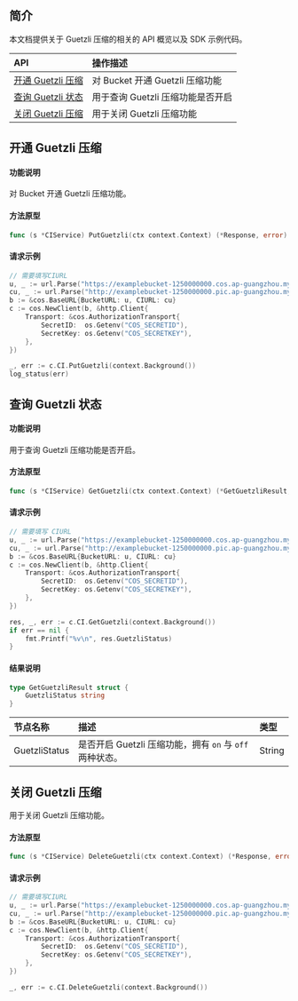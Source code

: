 
## 简介

本文档提供关于 Guetzli 压缩的相关的 API 概览以及 SDK 示例代码。

| API           |  操作描述               |
| :--------------- | :------------------ |
| [开通 Guetzli 压缩](https://cloud.tencent.com/document/product/460/30112) | 对 Bucket 开通 Guetzli 压缩功能   |
| [查询 Guetzli 状态](https://cloud.tencent.com/document/product/460/30111) |用于查询 Guetzli 压缩功能是否开启 |
|[关闭 Guetzli 压缩](https://cloud.tencent.com/document/product/460/30113)  |   用于关闭 Guetzli 压缩功能   |


## 开通 Guetzli 压缩

#### 功能说明

对 Bucket 开通 Guetzli 压缩功能。

#### 方法原型

```go
func (s *CIService) PutGuetzli(ctx context.Context) (*Response, error)
```

#### 请求示例

```go
// 需要填写CIURL
u, _ := url.Parse("https://examplebucket-1250000000.cos.ap-guangzhou.myqcloud.com")
cu, _ := url.Parse("http://examplebucket-1250000000.pic.ap-guangzhou.myqcloud.com")
b := &cos.BaseURL{BucketURL: u, CIURL: cu}
c := cos.NewClient(b, &http.Client{
	Transport: &cos.AuthorizationTransport{
		SecretID:  os.Getenv("COS_SECRETID"),
		SecretKey: os.Getenv("COS_SECRETKEY"),
	},
})

_, err := c.CI.PutGuetzli(context.Background())
log_status(err)
```

## 查询 Guetzli 状态

#### 功能说明

用于查询 Guetzli 压缩功能是否开启。

#### 方法原型

```go
func (s *CIService) GetGuetzli(ctx context.Context) (*GetGuetzliResult, *Response, error)
```

#### 请求示例

```go
// 需要填写 CIURL
u, _ := url.Parse("https://examplebucket-1250000000.cos.ap-guangzhou.myqcloud.com")
cu, _ := url.Parse("http://examplebucket-1250000000.pic.ap-guangzhou.myqcloud.com")
b := &cos.BaseURL{BucketURL: u, CIURL: cu}
c := cos.NewClient(b, &http.Client{
	Transport: &cos.AuthorizationTransport{
		SecretID:  os.Getenv("COS_SECRETID"),
		SecretKey: os.Getenv("COS_SECRETKEY"),
	},
})

res, _, err := c.CI.GetGuetzli(context.Background())
if err == nil {
	fmt.Printf("%v\n", res.GuetzliStatus)
}
```

#### 结果说明

```go
type GetGuetzliResult struct {
    GuetzliStatus string
}
```

| 节点名称      | 描述                                                    | 类型   |
| :------------ | :------------------------------------------------------ | :----- |
| GuetzliStatus | 是否开启 Guetzli 压缩功能，拥有 `on` 与 `off` 两种状态。 | String |

## 关闭 Guetzli 压缩

用于关闭 Guetzli 压缩功能。

#### 方法原型

```go
func (s *CIService) DeleteGuetzli(ctx context.Context) (*Response, error)
```

#### 请求示例

```go
// 需要填写CIURL
u, _ := url.Parse("https://examplebucket-1250000000.cos.ap-guangzhou.myqcloud.com")
cu, _ := url.Parse("http://examplebucket-1250000000.pic.ap-guangzhou.myqcloud.com")
b := &cos.BaseURL{BucketURL: u, CIURL: cu}
c := cos.NewClient(b, &http.Client{
	Transport: &cos.AuthorizationTransport{
		SecretID:  os.Getenv("COS_SECRETID"),
		SecretKey: os.Getenv("COS_SECRETKEY"),
	},
})

_, err := c.CI.DeleteGuetzli(context.Background())
```

